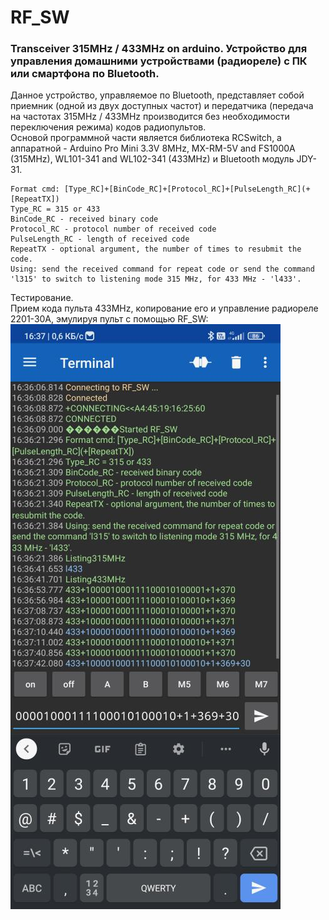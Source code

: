 # RF_SW
### Transceiver 315MHz / 433MHz on arduino. Устройство для управления домашними устройствами (радиореле) с ПК или смартфона по Bluetooth.  

Данное устройство, управляемое по Bluetooth, представляет собой приемник (одной из двух доступных частот) и передатчика 
(передача на частотах 315MHz / 433MHz производится без необходимости переключения режима) кодов радиопультов.  
Основой программной части является библиотека RCSwitch, а аппаратной - Arduino Pro Mini 3.3V 8MHz, MX-RM-5V and FS1000A (315MHz), 
WL101-341 and WL102-341 (433MHz) и Bluetooth модуль JDY-31.  

```
Format cmd: [Type_RC]+[BinCode_RC]+[Protocol_RC]+[PulseLength_RC](+[RepeatTX])
Type_RC = 315 or 433
BinCode_RC - received binary code
Protocol_RC - protocol number of received code
PulseLength_RC - length of received code
RepeatTX - optional argument, the number of times to resubmit the code.
Using: send the received command for repeat code or send the command 'l315' to switch to listening mode 315 MHz, for 433 MHz - 'l433'.
```

Тестирование.  
Прием кода пульта 433MHz, копирование его и управление радиореле 2201-30A, эмулируя пульт с помощью RF_SW:  
![Тест](https://github.com/AlexanderChad/RF_SW/blob/main/Screenshot_terminal_0.jpg)  
